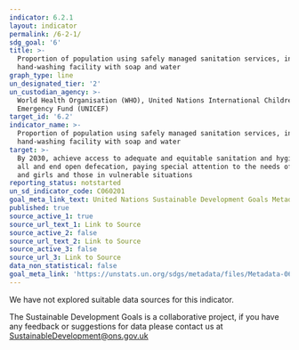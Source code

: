 ```yaml
---
indicator: 6.2.1
layout: indicator
permalink: /6-2-1/
sdg_goal: '6'
title: >-
  Proportion of population using safely managed sanitation services, including a
  hand-washing facility with soap and water
graph_type: line
un_designated_tier: '2'
un_custodian_agency: >-
  World Health Organisation (WHO), United Nations International Children's
  Emergency Fund (UNICEF)
target_id: '6.2'
indicator_name: >-
  Proportion of population using safely managed sanitation services, including a
  hand-washing facility with soap and water
target: >-
  By 2030, achieve access to adequate and equitable sanitation and hygiene for
  all and end open defecation, paying special attention to the needs of women
  and girls and those in vulnerable situations
reporting_status: notstarted
un_sd_indicator_code: C060201
goal_meta_link_text: United Nations Sustainable Development Goals Metadata (pdf 428kB)
published: true
source_active_1: true
source_url_text_1: Link to Source
source_active_2: false
source_url_text_2: Link to Source
source_active_3: false
source_url_3: Link to Source
data_non_statistical: false
goal_meta_link: 'https://unstats.un.org/sdgs/metadata/files/Metadata-06-02-01.pdf'
---
```


We have not explored suitable data sources for this indicator. 

The Sustainable Development Goals is a collaborative project, if you have any feedback or suggestions for data please contact us at <SustainableDevelopment@ons.gov.uk>
